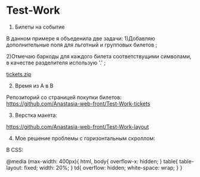 # Test-Work

1. Билеты на событие

В данном примере я объеденила две задачи:
1)Добавляю дополнительные поля для льготный и групповых билетов ;

2)Отмечаю баркоды для каждого билета соответствущими символами, в качестве разделителя использую '.' ;

[tickets.zip](https://github.com/Anastasia-web-front/Test-Work-table/files/9873112/tickets.zip)


2. Время из A в B

Репозиторий со страницей покупки билетов:
https://github.com/Anastasia-web-front/Test-Work-tickets


3. Верстка макета:

https://github.com/Anastasia-web-front/Test-Work-layout


4. Мое решение проблемы с горизонтальным скроллом:

В CSS:

@media (max-width: 400px){
  html, body{
     overflow-x: hidden;
  }
  table{
    table-layout: fixed;
    width: 20%;
 }
  td{
    overflow: hidden;
    white-space: wrap;
  }
}
